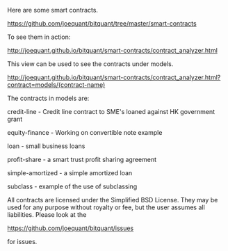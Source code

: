 Here are some smart contracts.

https://github.com/joequant/bitquant/tree/master/smart-contracts

To see them in action:

http://joequant.github.io/bitquant/smart-contracts/contract_analyzer.html

This view can be used to see the contracts under models.

http://joequant.github.io/bitquant/smart-contracts/contract_analyzer.html?contract=models/(contract-name)

The contracts in models are:

credit-line - Credit line contract to SME's loaned against HK
government grant

equity-finance - Working on convertible note example

loan - small business loans

profit-share - a smart trust profit sharing agreement

simple-amortized - a simple amortized loan

subclass - example of the use of subclassing

All contracts are licensed under the Simplified BSD License. They may
be used for any purpose without royalty or fee, but the user assumes
all liabilities.  Please look at the 

   https://github.com/joequant/bitquant/issues

for issues.

